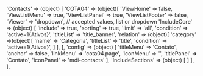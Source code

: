  'Contacts' => (object) [
            'COTA04' => (object)[
                'ViewHome' => false,
                'ViewListMenu' => true,
                'ViewListPanel' => true,
                'ViewListFooter' => false,
                'Viewer' => 'dropdown', // accepted values, list or dropdown
                'IncludeCore' => (object) [
                    'include' => true,
                    'sorting' => true,
                    'limit' => 'all',
                    'condition' => 'active=1{Ativos}',
                    'titleList' => 'title_banner',
                    'relation' => (object)[
                        'category' =>(object)[
                            'name' => 'Categoria',
                            'titleList' => 'title',
                            'condition' => 'active=1{Ativos}',
                        ]
                    ],
                ],
                'config' => (object) [
                    'titleMenu' => 'Contato',
                    'anchor' =>  false,
                    'linkMenu' => 'cota04.page',
                    'iconMenu' => '',
                    'titlePanel' => 'Contato',
                    'iconPanel' => 'mdi-contacts'
                ],
                'IncludeSections' => (object) [
                ]
            ],
        ],
